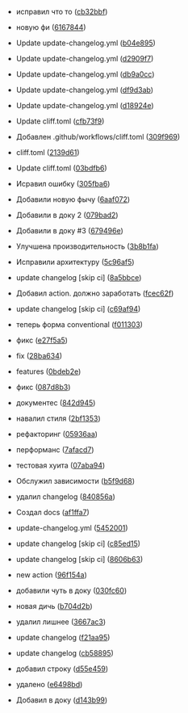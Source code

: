 

- исправил что то ([cb32bbf](https://github.com/VLGBT/test/commit/cb32bbf6302a22231b5093a3f79d3a1b7acc0b17))

- новую фи ([6167844](https://github.com/VLGBT/test/commit/6167844e2a84da4e376bb5dc8e3083ee8e8c9fd4))

- Update update-changelog.yml ([b04e895](https://github.com/VLGBT/test/commit/b04e89543f1bc5e3b3a10ef3804dba9002603e07))

- Update update-changelog.yml ([d2909f7](https://github.com/VLGBT/test/commit/d2909f776380ce352263f175b3b542bdf5f6ca64))

- Update update-changelog.yml ([db9a0cc](https://github.com/VLGBT/test/commit/db9a0cc1f673dbd2d450073cd37628c4e3ea4b61))

- Update update-changelog.yml ([df9d3ab](https://github.com/VLGBT/test/commit/df9d3ab46dc86b705938d250a871adbeac4623e8))

- Update update-changelog.yml ([d18924e](https://github.com/VLGBT/test/commit/d18924ef38bcf4e0306adeef2795788266e06d91))

- Update cliff.toml ([cfb73f9](https://github.com/VLGBT/test/commit/cfb73f9a98d5ad16620af5a706fddc57281f8626))

- Добавлен .github/workflows/cliff.toml ([309f969](https://github.com/VLGBT/test/commit/309f9691c72141904470e5cedfd8c00a0c4ed7c1))

- cliff.toml ([2139d61](https://github.com/VLGBT/test/commit/2139d6119b7d7d47411b5434deddf164b3008b61))

- Update cliff.toml ([03bdfb6](https://github.com/VLGBT/test/commit/03bdfb62e37411894690943233329bf9449645fb))


- Исравил ошибку ([305fba6](https://github.com/VLGBT/test/commit/305fba6afe4a69605ec327beea7d87ffd93553d9))

- Добавили новую фычу ([6aaf072](https://github.com/VLGBT/test/commit/6aaf072621d7cf0162393634267720156cc3558d))

- Добавили в доку 2 ([079bad2](https://github.com/VLGBT/test/commit/079bad2dd89246d4ed66fcdc84d906052aadbf6d))

- Добавили в доку #3 ([679496e](https://github.com/VLGBT/test/commit/679496eb7c2b83589bbed180784dbb2f73e3677d))

- Улучшена производительность ([3b8b1fa](https://github.com/VLGBT/test/commit/3b8b1fa798920876afc705fd521c6bc9d7db2934))

- Исправили архитектуру ([5c96af5](https://github.com/VLGBT/test/commit/5c96af55cb00f0d784af6e2bdfc4262377796215))


- update changelog [skip ci] ([8a5bbce](https://github.com/VLGBT/test/commit/8a5bbce1580ec07e410d936967c9a314872e40d7))

- Добавил action. должно заработать ([fcec62f](https://github.com/VLGBT/test/commit/fcec62fb403e20b9a99f99b9004ed5eb3a33f82e))

- update changelog [skip ci] ([c69af94](https://github.com/VLGBT/test/commit/c69af9418a5c8577edacf3a6dba0b2b44e5eb903))

- теперь форма conventional ([f011303](https://github.com/VLGBT/test/commit/f011303ab825646f94cb94d52355f3b4b4ee24e1))

- фикс ([e27f5a5](https://github.com/VLGBT/test/commit/e27f5a57fb0de77126792c9e3e3fc8942698d070))

- fix ([28ba634](https://github.com/VLGBT/test/commit/28ba63420fcfe02e91e004a19748573646c28472))

- features ([0bdeb2e](https://github.com/VLGBT/test/commit/0bdeb2ef134a01b9ffd2cff89f48cec729f33843))

- фикс ([087d8b3](https://github.com/VLGBT/test/commit/087d8b32971c961baf8774db1ea0ee4aa6dcd3a4))

- документес ([842d945](https://github.com/VLGBT/test/commit/842d94524b43e18597807fabe175b1db0a2a4c90))

- навалил стиля ([2bf1353](https://github.com/VLGBT/test/commit/2bf1353c161e55b1c7e1d415c8d2ee7e61fea231))

- рефакторинг ([05936aa](https://github.com/VLGBT/test/commit/05936aa950fa8a26bfae03b07da79355a78faaa5))

- перформанс ([7afacd7](https://github.com/VLGBT/test/commit/7afacd768f26bf5f02d6cd17cc3095dbb894c495))

- тестовая хуита ([07aba94](https://github.com/VLGBT/test/commit/07aba942d66e565c492d4f81137b54ee70c85367))

- Обслужил зависимости ([b5f9d68](https://github.com/VLGBT/test/commit/b5f9d68063245083273ee2560980790978be5f54))

- удалил changelog ([840856a](https://github.com/VLGBT/test/commit/840856a3ea39c4cd82869d43eca1d49f2ca2601f))

- Создал docs ([af1ffa7](https://github.com/VLGBT/test/commit/af1ffa7297f0629d5e25ebf581ea0988ef0898c1))

- update-changelog.yml ([5452001](https://github.com/VLGBT/test/commit/54520013cc19b34d8e08e0e57341bbcb265a08ac))

- update changelog [skip ci] ([c85ed15](https://github.com/VLGBT/test/commit/c85ed15529b096bedd797801ee0068659e899422))

- update changelog [skip ci] ([8606b63](https://github.com/VLGBT/test/commit/8606b6360dda3bec7709b3d9cefa493c8fe05a0b))

- new action ([96f154a](https://github.com/VLGBT/test/commit/96f154aa9c126112a216b5055158960817d81b68))

- добавили чуть в доку ([030fc60](https://github.com/VLGBT/test/commit/030fc608237d4308fa407b2f625a727f33091ddf))

- новая дичь ([b704d2b](https://github.com/VLGBT/test/commit/b704d2b3563e4be3b7bebb2fab2d9b99f3d1f181))

- удалил лишнее ([3667ac3](https://github.com/VLGBT/test/commit/3667ac324093deaec080b411180e40c2077dfcc5))

- update changelog ([f21aa95](https://github.com/VLGBT/test/commit/f21aa953e217cc83f7daece90b08b4ac8cf023ec))

- update changelog ([cb58895](https://github.com/VLGBT/test/commit/cb58895ef877ec6e48f10c0114ca443ae5d551d2))

- добавил строку ([d55e459](https://github.com/VLGBT/test/commit/d55e459c43c5b13d145d7201b4462293f221cfec))

- удалено ([e6498bd](https://github.com/VLGBT/test/commit/e6498bdd1e3135e1726b48339f5dbe2233c81f0f))

- Добавил в доку ([d143b99](https://github.com/VLGBT/test/commit/d143b99f086b67fa13293e209a37596a7aff6017))
